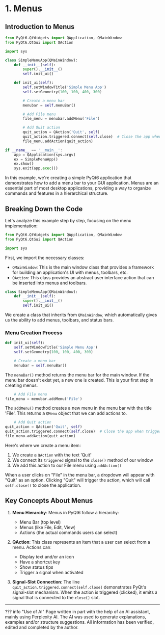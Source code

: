# 1. Menus

## Introduction to Menus

```python
from PyQt6.QtWidgets import QApplication, QMainWindow
from PyQt6.QtGui import QAction

import sys

class SimpleMenuApp(QMainWindow):
    def __init__(self):
        super().__init__()
        self.init_ui()

    def init_ui(self):
        self.setWindowTitle('Simple Menu App')
        self.setGeometry(100, 100, 400, 300)

        # Create a menu bar
        menubar = self.menuBar()

        # Add File menu
        file_menu = menubar.addMenu('File')

        # Add Quit action
        quit_action = QAction('Quit', self)
        quit_action.triggered.connect(self.close)  # Close the app when triggered
        file_menu.addAction(quit_action)

if __name__ == '__main__':
    app = QApplication(sys.argv)
    ex = SimpleMenuApp()
    ex.show()
    sys.exit(app.exec())
```

In this example, we're creating a simple PyQt6 application that demonstrates how to add a menu bar to your GUI
application. Menus are an essential part of most desktop applications, providing a way to organize commands and features
in a hierarchical structure.

## Breaking Down the Code

Let's analyze this example step by step, focusing on the menu implementation:

```python
from PyQt6.QtWidgets import QApplication, QMainWindow
from PyQt6.QtGui import QAction

import sys
```

First, we import the necessary classes:

- `QMainWindow`: This is the main window class that provides a framework for building an application's UI with menus,
  toolbars, etc.
- `QAction`: This class provides an abstract user interface action that can be inserted into menus and toolbars.

```python
class SimpleMenuApp(QMainWindow):
    def __init__(self):
        super().__init__()
        self.init_ui()
```

We create a class that inherits from `QMainWindow`, which automatically gives us the ability to add menus, toolbars, and
status bars.

### Menu Creation Process

```python
def init_ui(self):
    self.setWindowTitle('Simple Menu App')
    self.setGeometry(100, 100, 400, 300)

    # Create a menu bar
    menubar = self.menuBar()
```

The `menuBar()` method returns the menu bar for the main window. If the menu bar doesn't exist yet, a new one is
created. This is your first step in creating menus.

```python
    # Add File menu
file_menu = menubar.addMenu('File')
```

The `addMenu()` method creates a new menu in the menu bar with the title 'File'. This returns a `QMenu` object that we
can add actions to.

```python
    # Add Quit action
quit_action = QAction('Quit', self)
quit_action.triggered.connect(self.close)  # Close the app when triggered
file_menu.addAction(quit_action)
```

Here's where we create a menu item:

1. We create a `QAction` with the text 'Quit'
2. We connect its `triggered` signal to the `close()` method of our window
3. We add this action to our File menu using `addAction()`

When a user clicks on "File" in the menu bar, a dropdown will appear with "Quit" as an option. Clicking "Quit" will
trigger the action, which will call `self.close()` to close the application.

## Key Concepts About Menus

1. **Menu Hierarchy**: Menus in PyQt6 follow a hierarchy:
    - Menu Bar (top level)
    - Menus (like File, Edit, View)
    - Actions (the actual commands users can select)

2. **QAction**: This class represents an item that a user can select from a menu. Actions can:
    - Display text and/or an icon
    - Have a shortcut key
    - Show status tips
    - Trigger a signal when activated

3. **Signal-Slot Connection**: The line `quit_action.triggered.connect(self.close)` demonstrates PyQt's signal-slot
   mechanism. When the action is triggered (clicked), it emits a signal that is connected to the `close()` slot.


---------------

??? info "Use of AI"
    Page written in part with the help of an AI assistant, mainly using Perplexity AI. The AI was used to generate
    explanations, examples and/or structure suggestions. All information has been verified, edited and completed by
    the author.